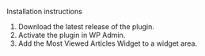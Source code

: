 Installation instructions
1. Download the latest release of the plugin.
2. Activate the plugin in WP Admin.
3. Add the Most Viewed Articles Widget to a widget area.
